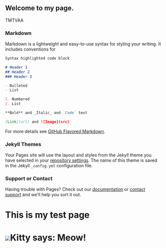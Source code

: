 ## Welcome to my page.

TMTVAA

### Markdown

Markdown is a lightweight and easy-to-use syntax for styling your writing. It includes conventions for

```markdown
Syntax highlighted code block

# Header 1
## Header 2
### Header 3

- Bulleted
- List

1. Numbered
2. List

**Bold** and _Italic_ and `Code` text

[Link](url) and ![Image](src)
```

For more details see [GitHub Flavored Markdown](https://guides.github.com/features/mastering-markdown/).

### Jekyll Themes

Your Pages site will use the layout and styles from the Jekyll theme you have selected in your [repository settings](https://github.com/tmtvaa/tmtvaa.github.io/settings). The name of this theme is saved in the Jekyll `_config.yml` configuration file.

### Support or Contact

Having trouble with Pages? Check out our [documentation](https://help.github.com/categories/github-pages-basics/) or [contact support](https://github.com/contact) and we’ll help you sort it out.
 <!DOCTYPE html>
  <html lang="en">
    <head>
      <meta charset="UTF-8">
      <title>Document</title>
    </head>       
    <body>
       <h1> This is my test page <h1>          
       <img src="http://placekitten.com/g/300/300"
       <p>Kitty says: <strong>Meow!</strong></p>
    </body>
  </html>
